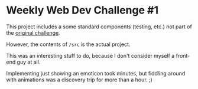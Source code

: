 # Weekly Web Dev Challenge #1

This project includes a some standard components (testing, etc.) not part
of the [original challenge](https://click.convertkit-mail.com/zlukn92690tnh562dncz/3oh8pqqvtkhdwpg62wsr/aHR0cHM6Ly9zY3JpbWJhLmNvbS9zY3JpbS9jbzcxZjRiZTdiOGE2N2JjODQ4NjY0YjNlP3V0bV9zb3VyY2U9bmV3c2xldHRlciZ1dG1fbWVkaXVtPWVtYWlsJnV0bV9jYW1wYWlnbj13ZWVrbHl3ZWJkZXZjaGFsbGVuZ2U=).

However, the contents of `/src` is the actual project.

This was an interesting stuff to do, because I don't consider myself a front-end guy at all.

Implementing just showing an emoticon took minutes, but
fiddling around with animations was a discovery trip for more than a hour. ;)

